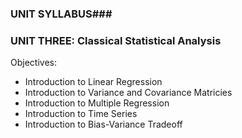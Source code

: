 ### UNIT SYLLABUS###
### UNIT THREE: Classical Statistical Analysis ###

Objectives:
  - Introduction to Linear Regression
  - Introduction to Variance and Covariance Matricies
  - Introduction to Multiple Regression
  - Introduction to Time Series
  - Introduction to Bias-Variance Tradeoff
